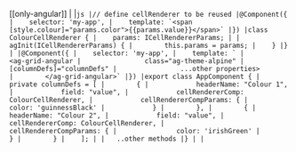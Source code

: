 [[only-angular]]
|
|```js
|// define cellRenderer to be reused
|@Component({
|    selector: 'my-app',
|    template: `<span [style.colour]="params.color">{{params.value}}</span>`
|})
|class ColourCellRenderer {
|    params: ICellRendererParams;
|
|    agInit(ICellRendererParams) {
|        this.params = params;
|    }
|}
|
|@Component({
|    selector: 'my-app',
|    template: `
|        <ag-grid-angular
|                class="ag-theme-alpine"
|                [columnDefs]="columnDefs"
|                ...other properties>        
|        </ag-grid-angular>`
|})
|export class AppComponent {
|    private columnDefs = [
|        {
|            headerName: "Colour 1",
|            field: "value",
|            cellRendererComp: ColourCellRenderer,
|            cellRendererCompParams: {
|               color: 'guinnessBlack'
|            }
|        },
|        {
|            headerName: "Colour 2",
|            field: "value",
|            cellRendererComp: ColourCellRenderer,
|            cellRendererCompParams: {
|               color: 'irishGreen'
|            }
|        }
|    ];
|
|   ..other methods
|}
|
|```
